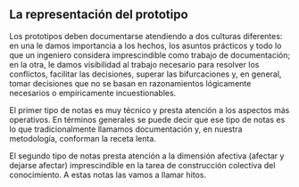 ## **La representación del prototipo**

Los prototipos deben documentarse atendiendo a dos culturas diferentes: en una le damos importancia a los hechos, los asuntos prácticos y todo lo que un ingeniero considera imprescindible como trabajo de documentación; en la otra, le damos visibilidad al trabajo necesario para resolver los conflictos, facilitar las decisiones, superar las bifurcaciones y, en general, tomar decisiones que no se basan en razonamientos lógicamente necesarios o empíricamente incuestionables.

El primer tipo de notas es muy técnico y presta atención a los aspectos más operativos. En términos generales se puede decir que ese tipo de notas es lo que tradicionalmente llamamos documentación y, en nuestra metodología, conforman la receta lenta.

El segundo tipo de notas presta atención a la dimensión afectiva \(afectar y dejarse afectar\) imprescindible en la tarea de construcción colectiva del conocimiento. A estas notas las vamos a llamar hitos.

